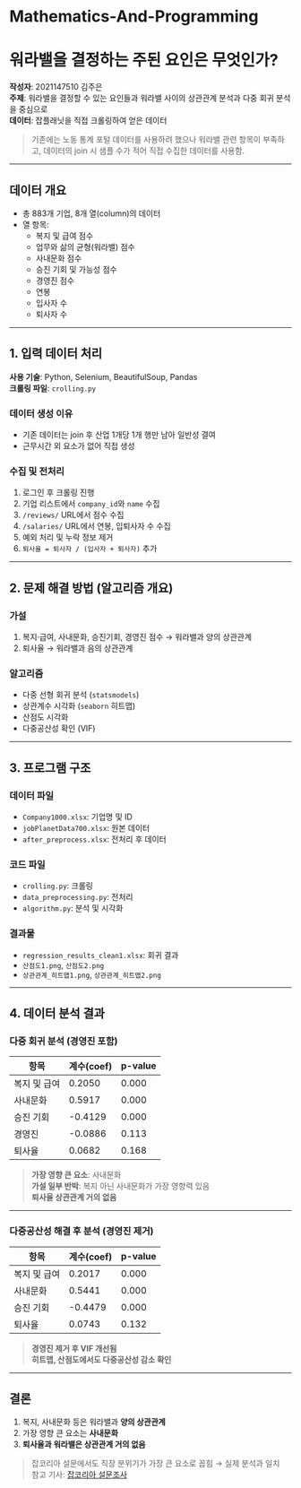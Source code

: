 # Mathematics-And-Programming
# 워라밸을 결정하는 주된 요인은 무엇인가?

**작성자**: 2021147510 김주은  
**주제**: 워라밸을 결정할 수 있는 요인들과 워라밸 사이의 상관관계 분석과 다중 회귀 분석을 중심으로  
**데이터**: 잡플래닛을 직접 크롤링하여 얻은 데이터

> 기존에는 노동 통계 포털 데이터를 사용하려 했으나 워라밸 관련 항목이 부족하고, 데이터의 join 시 샘플 수가 적어 직접 수집한 데이터를 사용함.

---

## 데이터 개요

- 총 883개 기업, 8개 열(column)의 데이터  
- 열 항목:
  - 복지 및 급여 점수
  - 업무와 삶의 균형(워라밸) 점수
  - 사내문화 점수
  - 승진 기회 및 가능성 점수
  - 경영진 점수
  - 연봉
  - 입사자 수
  - 퇴사자 수

---

## 1. 입력 데이터 처리

**사용 기술**: Python, Selenium, BeautifulSoup, Pandas  
**크롤링 파일**: `crolling.py`

### 데이터 생성 이유

- 기존 데이터는 join 후 산업 1개당 1개 행만 남아 일반성 결여
- 근무시간 외 요소가 없어 직접 생성

### 수집 및 전처리

1. 로그인 후 크롤링 진행
2. 기업 리스트에서 `company_id`와 `name` 수집
3. `/reviews/` URL에서 점수 수집
4. `/salaries/` URL에서 연봉, 입퇴사자 수 수집
5. 예외 처리 및 누락 정보 제거
6. `퇴사율 = 퇴사자 / (입사자 + 퇴사자)` 추가

---

## 2. 문제 해결 방법 (알고리즘 개요)

### 가설

1. 복지·급여, 사내문화, 승진기회, 경영진 점수 → 워라밸과 양의 상관관계
2. 퇴사율 → 워라밸과 음의 상관관계

### 알고리즘

- 다중 선형 회귀 분석 (`statsmodels`)
- 상관계수 시각화 (`seaborn` 히트맵)
- 산점도 시각화
- 다중공산성 확인 (VIF)

---

## 3. 프로그램 구조

### 데이터 파일

- `Company1000.xlsx`: 기업명 및 ID
- `jobPlanetData700.xlsx`: 원본 데이터
- `after_preprocess.xlsx`: 전처리 후 데이터

### 코드 파일

- `crolling.py`: 크롤링
- `data_preprocessing.py`: 전처리
- `algorithm.py`: 분석 및 시각화

### 결과물

- `regression_results_clean1.xlsx`: 회귀 결과
- `산점도1.png`, `산점도2.png`
- `상관관계_히트맵1.png`, `상관관계_히트맵2.png`

---

## 4. 데이터 분석 결과

### 다중 회귀 분석 (경영진 포함)

| 항목 | 계수(coef) | p-value |
|------|-------------|---------|
| 복지 및 급여 | 0.2050 | 0.000 |
| 사내문화 | 0.5917 | 0.000 |
| 승진 기회 | -0.4129 | 0.000 |
| 경영진 | -0.0886 | 0.113 |
| 퇴사율 | 0.0682 | 0.168 |

> **가장 영향 큰 요소**: 사내문화  
> **가설 일부 반박**: 복지 아닌 사내문화가 가장 영향력 있음  
> **퇴사율 상관관계 거의 없음**

---

### 다중공산성 해결 후 분석 (경영진 제거)

| 항목 | 계수(coef) | p-value |
|------|-------------|---------|
| 복지 및 급여 | 0.2017 | 0.000 |
| 사내문화 | 0.5441 | 0.000 |
| 승진 기회 | -0.4479 | 0.000 |
| 퇴사율 | 0.0743 | 0.132 |

> **경영진 제거 후 VIF 개선됨**  
> **히트맵, 산점도에서도 다중공산성 감소 확인**

---

## 결론

1. 복지, 사내문화 등은 워라밸과 **양의 상관관계**
2. 가장 영향 큰 요소는 **사내문화**
3. **퇴사율과 워라밸은 상관관계 거의 없음**

> 잡코리아 설문에서도 직장 분위기가 가장 큰 요소로 꼽힘 → 실제 분석과 일치  
> 참고 기사: [잡코리아 설문조사](https://www.jobkorea.co.kr/goodjob/tip/view?News_No=21586)



